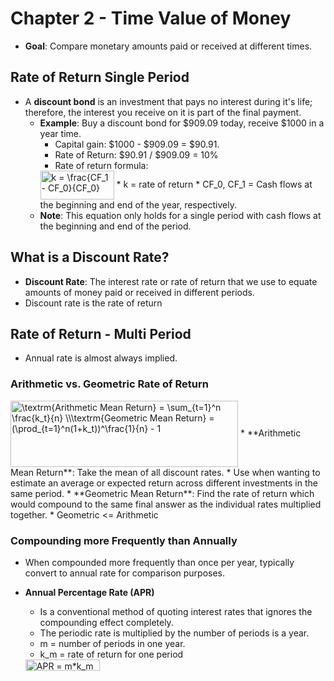 # Chapter 2 - Time Value of Money
* **Goal**: Compare monetary amounts paid or received at different times.

## Rate of Return Single Period
* A **discount bond** is an investment that pays no interest during it's life; therefore, the interest you receive on it is part of the final payment.
  * **Example**: Buy a discount bond for $909.09 today, receive $1000 in a year time.
    * Capital gain: $1000 - $909.09 = $90.91.
    * Rate of Return: $90.91 / $909.09 = 10%
    * Rate of return formula:
    <img src="http://www.sciweavers.org/tex2img.php?eq=k%20%3D%20%5Cfrac%7BCF_1%20-%20CF_0%7D%7BCF_0%7D&bc=White&fc=Black&im=jpg&fs=12&ff=arev&edit=0" align="center" border="0" alt="k = \frac{CF_1 - CF_0}{CF_0}" width="118" height="46" />
      * k = rate of return
      * CF_0, CF_1 = Cash flows at the beginning and end of the year, respectively.
  * **Note**: This equation only holds for a single period with cash flows at the beginning and end of the period.

## What is a Discount Rate?
* **Discount Rate**: The interest rate or rate of return that we use to equate amounts of money paid or received in different periods.
* Discount rate is the rate of return

## Rate of Return - Multi Period
* Annual rate is almost always implied.

### Arithmetic vs. Geometric Rate of Return
<img src="http://www.sciweavers.org/tex2img.php?eq=%5Ctextrm%7BArithmetic%20Mean%20Return%7D%20%3D%20%5Csum_%7Bt%3D1%7D%5En%20%5Cfrac%7Bk_t%7D%7Bn%7D%20%5C%5C%0A%5Ctextrm%7BGeometric%20Mean%20Return%7D%20%3D%20%28%5Cprod_%7Bt%3D1%7D%5En%281%2Bk_t%29%29%5E%5Cfrac%7B1%7D%7Bn%7D%20-%201&bc=White&fc=Black&im=jpg&fs=12&ff=arev&edit=0" align="center" border="0" alt="\textrm{Arithmetic Mean Return} = \sum_{t=1}^n \frac{k_t}{n} \\\textrm{Geometric Mean Return} = (\prod_{t=1}^n(1+k_t))^\frac{1}{n} - 1" width="364" height="106" />
* **Arithmetic Mean Return**: Take the mean of all discount rates.
  * Use when wanting to estimate an average or expected return across different investments in the same period.
* **Geometric Mean Return**: Find the rate of return which would compound to the same final answer as the individual rates multiplied together.
* Geometric <= Arithmetic

### Compounding more Frequently than Annually
* When compounded more frequently than once per year, typically convert to annual rate for comparison purposes.

* **Annual Percentage Rate (APR)**
  * Is a conventional method of quoting interest rates that ignores the compounding effect completely.
  * The periodic rate is multiplied by the number of periods is a year.
  * m = number of periods in one year.
  * k_m = rate of return for one period
  <img src="http://www.sciweavers.org/tex2img.php?eq=APR%20%3D%20m%2Ak_m&bc=White&fc=Black&im=jpg&fs=12&ff=arev&edit=0" align="center" border="0" alt="APR = m*k_m" width="119" height="18" />

